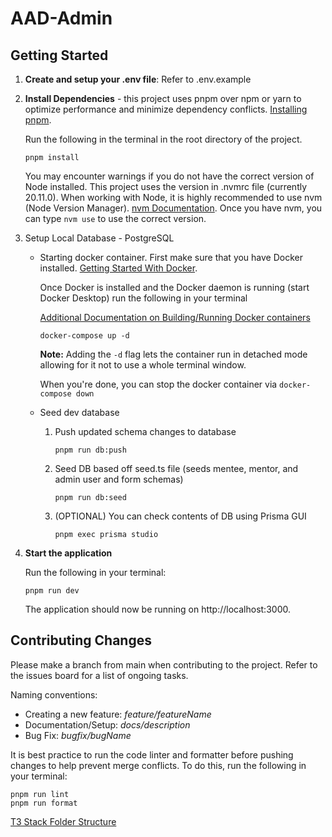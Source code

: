 # AAD-Admin

## Getting Started

1. **Create and setup your .env file**: Refer to .env.example

2. **Install Dependencies** - this project uses pnpm over npm or yarn to optimize performance and minimize dependency conflicts.
   [Installing pnpm](https://pnpm.io/installation).

   Run the following in the terminal in the root directory of the project.

   ```
   pnpm install
   ```

   You may encounter warnings if you do not have the correct version of Node installed. This project uses the version in .nvmrc file (currently 20.11.0). When working with Node, it is highly recommended to use nvm (Node Version Manager). [nvm Documentation](https://github.com/nvm-sh/nvm). Once you have nvm, you can type `nvm use` to use the correct version.

3. Setup Local Database - PostgreSQL

   - Starting docker container.
     First make sure that you have Docker installed.
     [Getting Started With Docker](https://www.docker.com/get-started/).

     Once Docker is installed and the Docker daemon is running (start Docker Desktop) run the following in your terminal

     [Additional Documentation on Building/Running Docker containers](https://docs.docker.com/get-started/02_our_app/)

     ```
     docker-compose up -d
     ```

     **Note:** Adding the `-d` flag lets the container run in detached mode allowing for it not to use a whole terminal window.

     When you're done, you can stop the docker container via `docker-compose down`

   - Seed dev database

     1. Push updated schema changes to database
        ```
        pnpm run db:push
        ```
     1. Seed DB based off seed.ts file (seeds mentee, mentor, and admin user and form schemas)
        ```
        pnpm run db:seed
        ```
     1. (OPTIONAL) You can check contents of DB using Prisma GUI
        ```
        pnpm exec prisma studio
        ```

4. **Start the application**

   Run the following in your terminal:

   ```
   pnpm run dev
   ```

   The application should now be running on http://localhost:3000.

## Contributing Changes

Please make a branch from main when contributing to the project. Refer to the issues board for a list of ongoing tasks.

Naming conventions:

- Creating a new feature: _feature/featureName_
- Documentation/Setup: _docs/description_
- Bug Fix: _bugfix/bugName_

It is best practice to run the code linter and formatter before pushing changes to help prevent merge conflicts. To do this, run the following in your terminal:

```
pnpm run lint
pnpm run format
```

[T3 Stack Folder Structure](https://create.t3.gg/en/folder-structure?packages=nextauth%2Cprisma%2Ctailwind%2Ctrpc)
